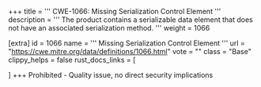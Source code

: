 +++
title = '''
CWE-1066: Missing Serialization Control Element
'''
description	= '''
The product contains a serializable data element that does not have an associated serialization method.
'''
weight = 1066

[extra]
id = 1066
name = '''
Missing Serialization Control Element
'''
url = "https://cwe.mitre.org/data/definitions/1066.html"
vote = ""
class = "Base"
clippy_helps = false
rust_docs_links = [
	
]
+++
Prohibited - Quality issue, no direct security implications